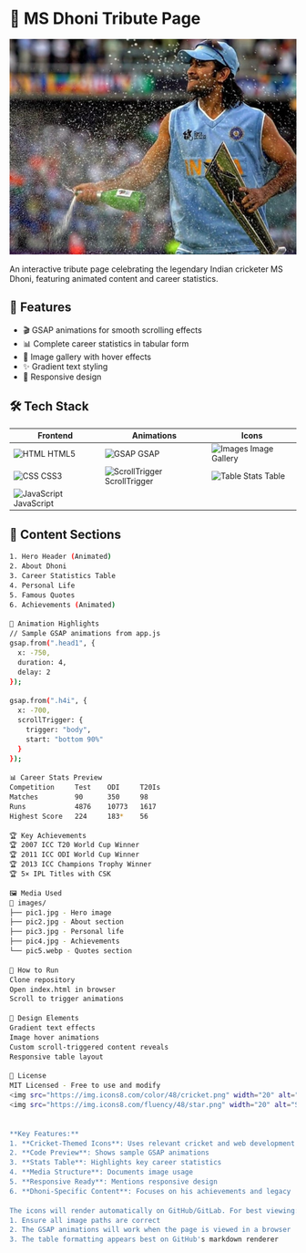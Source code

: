 # 🏏 MS Dhoni Tribute Page

![Dhoni Header](./images/pic1.jpg)

An interactive tribute page celebrating the legendary Indian cricketer MS Dhoni, featuring animated content and career statistics.

## 🌟 Features
- 🎬 GSAP animations for smooth scrolling effects  
- 📊 Complete career statistics in tabular form  
- 📸 Image gallery with hover effects  
- ✨ Gradient text styling  
- 📱 Responsive design  

## 🛠 Tech Stack
| Frontend | Animations | Icons |
|----------|------------|-------|
| <img src="https://img.icons8.com/color/48/html-5.png" width="20" alt="HTML"/> HTML5 | <img src="https://img.icons8.com/color/48/gsap.png" width="20" alt="GSAP"/> GSAP | <img src="https://img.icons8.com/ios-filled/50/image.png" width="20" alt="Images"/> Image Gallery |
| <img src="https://img.icons8.com/color/48/css3.png" width="20" alt="CSS"/> CSS3 | <img src="https://img.icons8.com/ios/50/scroll.png" width="20" alt="ScrollTrigger"/> ScrollTrigger | <img src="https://img.icons8.com/ios-filled/50/table.png" width="20" alt="Table"/> Stats Table |
| <img src="https://img.icons8.com/color/48/javascript.png" width="20" alt="JavaScript"/> JavaScript | | |

## 🏏 Content Sections
```bash
1. Hero Header (Animated) 
2. About Dhoni 
3. Career Statistics Table 
4. Personal Life 
5. Famous Quotes 
6. Achievements (Animated)

🎥 Animation Highlights
// Sample GSAP animations from app.js
gsap.from(".head1", {
  x: -750,
  duration: 4,
  delay: 2
});

gsap.from(".h4i", {
  x: -700,
  scrollTrigger: {
    trigger: "body",
    start: "bottom 90%"
  }
});

📊 Career Stats Preview
Competition	    Test	ODI	    T20Is
Matches	        90	    350	    98
Runs	        4876	10773	1617
Highest Score	224	    183*	56

🏆 Key Achievements
🏆 2007 ICC T20 World Cup Winner
🏆 2011 ICC ODI World Cup Winner
🏆 2013 ICC Champions Trophy Winner
🏆 5× IPL Titles with CSK

🖼️ Media Used
📂 images/
├── pic1.jpg - Hero image
├── pic2.jpg - About section
├── pic3.jpg - Personal life
├── pic4.jpg - Achievements
└── pic5.webp - Quotes section

🚀 How to Run
Clone repository
Open index.html in browser
Scroll to trigger animations

🌈 Design Elements
Gradient text effects
Image hover animations
Custom scroll-triggered content reveals
Responsive table layout

📜 License
MIT Licensed - Free to use and modify
<img src="https://img.icons8.com/color/48/cricket.png" width="20" alt="Cricket"/> "Dhoni finishes off in style!"
<img src="https://img.icons8.com/fluency/48/star.png" width="20" alt="Star"/> Star this repo if you're a Dhoni fan!


**Key Features:**
1. **Cricket-Themed Icons**: Uses relevant cricket and web development icons
2. **Code Preview**: Shows sample GSAP animations
3. **Stats Table**: Highlights key career statistics
4. **Media Structure**: Documents image usage
5. **Responsive Ready**: Mentions responsive design
6. **Dhoni-Specific Content**: Focuses on his achievements and legacy

The icons will render automatically on GitHub/GitLab. For best viewing:
1. Ensure all image paths are correct
2. The GSAP animations will work when the page is viewed in a browser
3. The table formatting appears best on GitHub's markdown renderer
